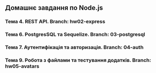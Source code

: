 ## Домашнє завдання по Node.js

### Тема 4. REST API. Branch: hw02-express

### Тема 6. PostgresSQL та Sequelize. Branch: 03-postgresql

### Тема 7. Аутентифікація та авторизація. Branch: 04-auth

### Тема 9. Робота з файлами та тестування додатків. Branch: hw05-avatars

